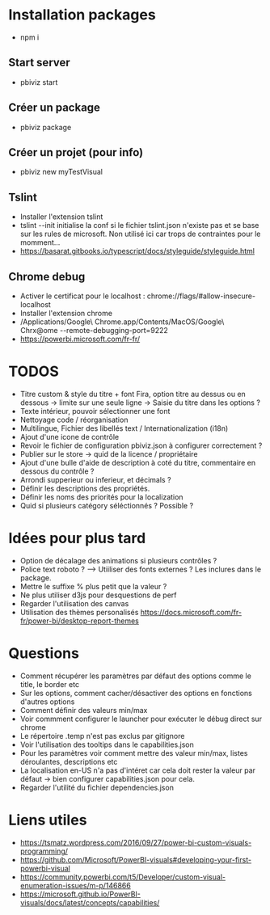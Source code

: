 # Installation packages
- npm i

## Start server
- pbiviz start

## Créer un package
- pbiviz package

## Créer un projet (pour info)
- pbiviz new myTestVisual

## Tslint
- Installer l'extension tslint
- tslint --init initialise la conf si le fichier tslint.json n'existe pas et se base sur les rules de microsoft. Non utilisé ici car trops de contraintes pour le momment...
- https://basarat.gitbooks.io/typescript/docs/styleguide/styleguide.html

## Chrome debug
- Activer le certificat pour le localhost : chrome://flags/#allow-insecure-localhost
- Installer l'extension chrome
- /Applications/Google\ Chrome.app/Contents/MacOS/Google\ Chrx@ome --remote-debugging-port=9222
- https://powerbi.microsoft.com/fr-fr/

# TODOS
- Titre custom & style du titre + font Fira, option titre au dessus ou en dessous -> limite sur une seule ligne -> Saisie du titre dans les options ?
- Texte intérieur, pouvoir sélectionner une font
- Nettoyage code / réorganisation
- Multilingue, Fichier des libellés text / Internationalization (i18n)
- Ajout d'une icone de contrôle
- Revoir le fichier de configuration pbiviz.json à configurer correctement ?
- Publier sur le store -> quid de la licence / propriétaire
- Ajout d'une bulle d'aide de description à coté du titre, commentaire en dessous du contrôle ?
- Arrondi supperieur ou inferieur, et décimals ?
- Définir les descriptions des propriétés.
- Définir les noms des priorités pour la localization
- Quid si plusieurs catégory séléctionnés ? Possible ?

# Idées pour plus tard
- Option de décalage des animations si plusieurs contrôles ?
- Police text roboto  ? --> Utiiliser des fonts externes ? Les inclures dans le package.
- Mettre le suffixe % plus petit que la valeur ?
- Ne plus utiliser d3js pour desquestions de perf
- Regarder l'utilisation des canvas
- Utilisation des thèmes personalisés https://docs.microsoft.com/fr-fr/power-bi/desktop-report-themes

# Questions

- Comment récupérer les paramètres par défaut des options comme le title, le border etc
- Sur les options, comment cacher/désactiver des options en fonctions d'autres options
- Comment définir des valeurs min/max
- Voir commment configurer le launcher pour exécuter le débug direct sur chrome
- Le répertoire .temp n'est pas exclus par gitignore
- Voir l'utilisation des tooltips dans le capabilities.json
- Pour les paramètres voir comment mettre des valeur min/max, listes déroulantes, descriptions etc
- La localisation en-US n'a pas d'intéret car cela doit rester la valeur par défaut -> bien configurer capabilities.json pour cela.
- Regarder l'utilité du fichier dependencies.json

# Liens utiles
- https://tsmatz.wordpress.com/2016/09/27/power-bi-custom-visuals-programming/
- https://github.com/Microsoft/PowerBI-visuals#developing-your-first-powerbi-visual
- https://community.powerbi.com/t5/Developer/custom-visual-enumeration-issues/m-p/146866
- https://microsoft.github.io/PowerBI-visuals/docs/latest/concepts/capabilities/